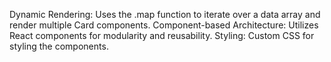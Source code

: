 Dynamic Rendering: Uses the .map function to iterate over a data array and render multiple Card components.
Component-based Architecture: Utilizes React components for modularity and reusability.
Styling: Custom CSS for styling the components.
